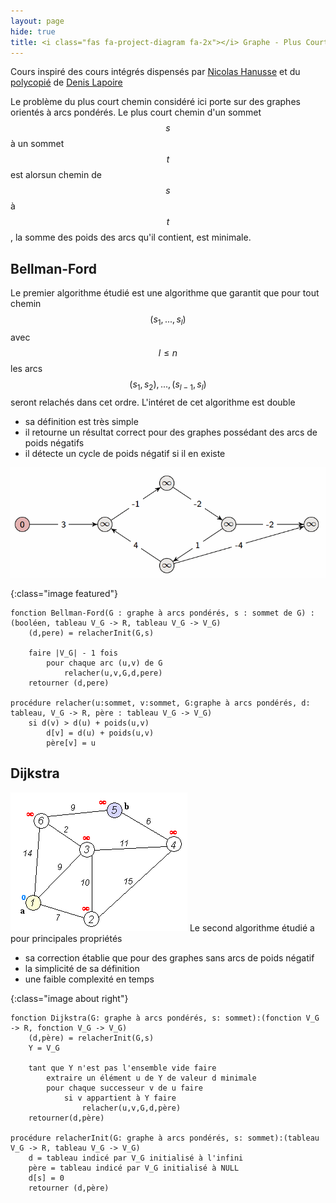 ```yaml
---
layout: page
hide: true
title: <i class="fas fa-project-diagram fa-2x"></i> Graphe - Plus Court Chemin
---
```


<script type="text/javascript" async
  src="https://cdn.mathjax.org/mathjax/latest/MathJax.js?config=TeX-MML-AM_CHTML">
</script>

Cours inspiré des cours intégrés dispensés par [Nicolas
Hanusse](https://www.labri.fr/index.php?n=Annuaires.Profile&id=Hanusse_ID1084917714)
et du
[polycopié](https://moodle.bordeaux-inp.fr/pluginfile.php/51350/mod_resource/content/1/cours-graphe.pdf)
de [Denis Lapoire](https://www.labri.fr/index.php?n=Annuaires.Profile&id=Lapoire_ID1084917727)

Le problème du plus court chemin considéré ici porte sur des graphes orientés à
arcs pondérés. Le plus court chemin d'un sommet $$s$$ à un sommet $$t$$ est
alorsun chemin de $$s$$ à $$t$$, la somme des poids des arcs qu'il contient, est
minimale. 

## <i class="fas fa-project-diagram"></i> Bellman-Ford
 Le premier algorithme étudié est une algorithme que garantit que pour tout
chemin $$(s_1,...,s_l)$$ avec $$l \leq n$$ les arcs
$$(s_1,s_2),...,(s_{l-1},s_l)$$ seront relachés dans cet ordre. L'intéret de cet
algorithme est double
+ sa définition est très simple 
+ il retourne un résultat correct pour des graphes possédant des arcs de poids
  négatifs
+ il détecte un cycle de poids négatif si il en existe

![bellman-ford]

[bellman-ford]:/assets/images/graphe/bellman-ford.gif
{:class="image featured"}
```
fonction Bellman-Ford(G : graphe à arcs pondérés, s : sommet de G) : (booléen, tableau V_G -> R, tableau V_G -> V_G)
    (d,pere) = relacherInit(G,s)
    
    faire |V_G| - 1 fois
        pour chaque arc (u,v) de G
            relacher(u,v,G,d,pere)
    retourner (d,pere)
    
procédure relacher(u:sommet, v:sommet, G:graphe à arcs pondérés, d: tableau, V_G -> R, père : tableau V_G -> V_G)
    si d(v) > d(u) + poids(u,v)
        d[v] = d(u) + poids(u,v)
        père[v] = u
```

## <i class="fas fa-project-diagram"></i> Dijkstra
![dijkstra] Le second algorithme étudié a pour principales propriétés 
+ sa correction établie que pour des graphes sans arcs de poids négatif
+ la simplicité de sa définition
+ une faible complexité en temps

[dijkstra]:/assets/images/graphe/dijkstra.gif
{:class="image about right"}

```
fonction Dijkstra(G: graphe à arcs pondérés, s: sommet):(fonction V_G -> R, fonction V_G -> V_G)
    (d,père) = relacherInit(G,s)
    Y = V_G
    
    tant que Y n'est pas l'ensemble vide faire
        extraire un élément u de Y de valeur d minimale
        pour chaque successeur v de u faire
            si v appartient à Y faire
                relacher(u,v,G,d,père)
    retourner(d,père)

procédure relacherInit(G: graphe à arcs pondérés, s: sommet):(tableau V_G -> R, tableau V_G -> V_G)
    d = tableau indicé par V_G initialisé à l'infini
    père = tableau indicé par V_G initialisé à NULL
    d[s] = 0
    retourner (d,père)
```
